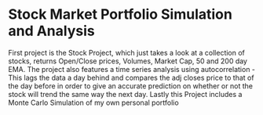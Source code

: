 # Stock Market Portfolio Simulation and Analysis
First project is the Stock Project, which just takes a look at a collection of stocks, returns Open/Close prices, Volumes, Market Cap, 50 and 200 day EMA.
The project also features a time series analysis using autocorrelation - This lags the data a day behind and compares the adj closes price to that of the day before in order to give an accurate prediction on whether or not the stock will trend the same way the next day.
Lastly this Project includes a Monte Carlo Simulation of my own personal portfolio 
